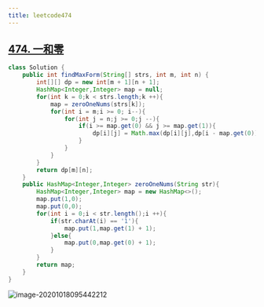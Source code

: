 ```yaml
---
title: leetcode474 
---
```












## [474. 一和零](https://leetcode-cn.com/problems/ones-and-zeroes/)





```java
class Solution {
    public int findMaxForm(String[] strs, int m, int n) {
        int[][] dp = new int[m + 1][n + 1];
        HashMap<Integer,Integer> map = null;
        for(int k = 0;k < strs.length;k ++){
            map = zeroOneNums(strs[k]);
            for(int i = m;i >= 0; i--){
                for(int j = n;j >= 0;j --){
                    if(i >= map.get(0) && j >= map.get(1)){
                        dp[i][j] = Math.max(dp[i][j],dp[i - map.get(0)][j - map.get(1)] + 1);
                    }
                }
            }
        }
        return dp[m][n];
    }
    public HashMap<Integer,Integer> zeroOneNums(String str){
        HashMap<Integer,Integer> map = new HashMap<>();
        map.put(1,0);
        map.put(0,0);
        for(int i = 0;i < str.length();i ++){
            if(str.charAt(i) == '1'){
                map.put(1,map.get(1) + 1);
            }else{
                map.put(0,map.get(0) + 1);
            }
        }
        return map;
    } 
}
```



![image-20201018095442212](https://gitee.com/KingJzt/myblog-image-bed/raw/master/image-20201018095442212.png)